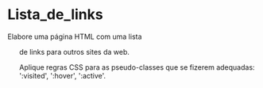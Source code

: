 # Lista_de_links

Elabore uma página HTML com uma lista <ul> de links <a> para outros sites da web.
  
Aplique regras CSS para as pseudo-classes que se fizerem adequadas: ':visited', ':hover', ':active'.
